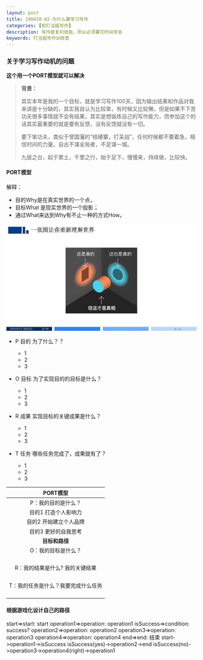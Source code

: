 ```yaml
---
layout: post
title: 190410-02-为什么要学习写作
categories: [和叮当姐写作]
description: 写作是复利技能，所以必须要花时间学会
keywords: 叮当姐写作训练营
---
```

### 关于学习写作动机的问题

**这个用一个PORT模型就可以解决**

> **背景：**
>
>其实本年是我的一个目标，就是学习写作100天，因为输出结果和作品对我来讲是十分缺的，其实我自认为比较笨，有时候又比较懒，但是如果不下苦功夫很多事情就不会有结果，其实是想锻炼自己的写作能力，而参加这个的话其实最重要的就是要有反馈，没有反馈就没有一切。
>
>要下笨功夫，类似于曾国藩的“结硬寨，打呆战”，任何时候都不要着急，相信时间的力量。自古不谋全局者，不足谋一城。
>
>九层之台，起于累土，千里之行，始于足下，慢慢来，持续做，比较快。

#### PORT模型
解释：
- 目的Why是在真实世界的一个点，
- 目标What 是现实世界的一个投影；
- 通过What来达到Why有不止一种的方式How。

![PORT](/images/learn-writing/port-explain.jpg)

- P 目的 为了什么？？
  - 1
  - 2
  - 3


- O 目标 为了实现目的的目标是什么？
  - 1
  - 2
  - 3


- R 成果 实现目标的关键成果是什么？
  - 1
  - 2
  - 3


- T 任务 哪些任务完成了，成果就有了？
  - 1
  - 2
  - 3



|    PORT模型  |
|    :-------: |
|P：我的目的是什么？|
|目的1 打造个人影响力|
|目的2 开始建立个人品牌|
|目的3 更好的自我思考|
|    **目标和路径** |
|O：我的目标是什么？|
|                  |
|                  |
|                  |
|                  |      
|R：我的结果是什么? 我的关键结果 |
|                  |
|                  |
|                  |
|                  |
|T：我的任务是什么？我要完成什么任务|
|                  |
|                  |
|                  |
|                  |



#### 根据游戏化设计自己的路径

start=>start: start operation1=>operation: operation1 isSuccess=>condition: success? operation2=>operation: operation2 operation3=>operation: operation3 operation4=>operation: operation4 end=>end: 结束 start->operation1->isSuccess isSuccess(yes)->operation2->end isSuccess(no)->operation3->operation4(right)->operation1
